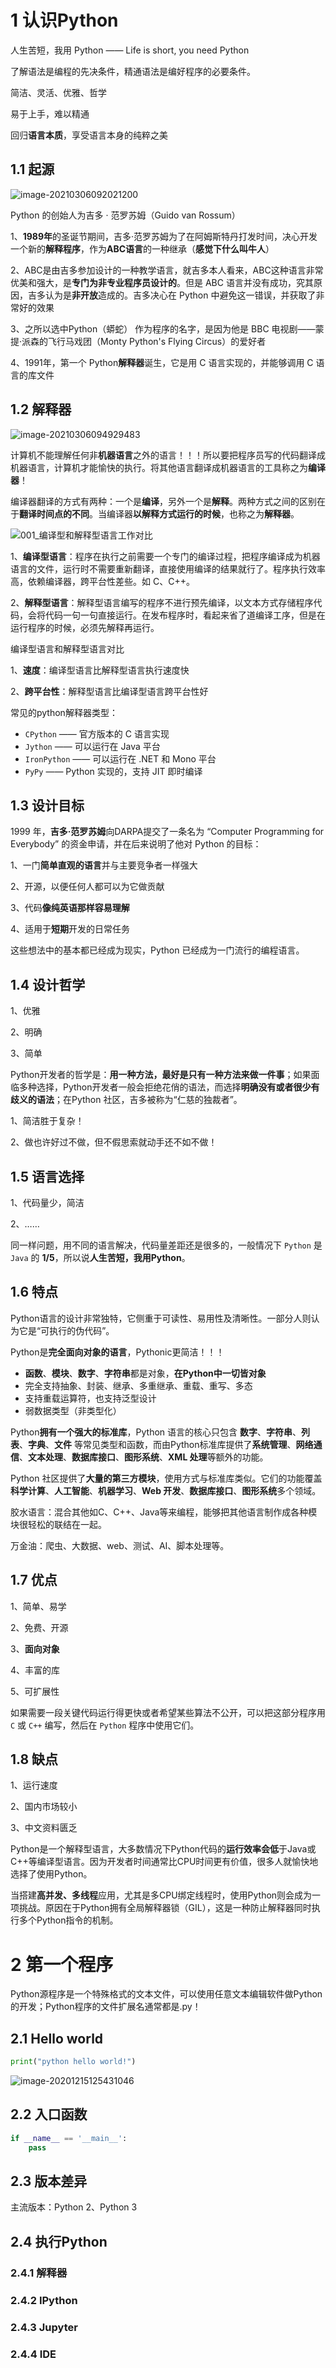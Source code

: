 # 1 认识Python

人生苦短，我用 Python —— Life is short, you need Python

了解语法是编程的先决条件，精通语法是编好程序的必要条件。

简洁、灵活、优雅、哲学

易于上手，难以精通

回归**语言本质**，享受语言本身的纯粹之美

## 1.1 起源

![image-20210306092021200](../../插图/image-20210306092021200.png)

Python 的创始人为吉多 · 范罗苏姆（Guido van Rossum）

1、**1989年**的圣诞节期间，吉多·范罗苏姆为了在阿姆斯特丹打发时间，决心开发一个新的**解释程序**，作为**ABC语言**的一种继承（**感觉下什么叫牛人**）

2、ABC是由吉多参加设计的一种教学语言，就吉多本人看来，ABC这种语言非常优美和强大，是**专门为非专业程序员设计的**。但是 ABC 语言并没有成功，究其原因，吉多认为是**非开放**造成的。吉多决心在 Python 中避免这一错误，并获取了非常好的效果

3、之所以选中Python（蟒蛇） 作为程序的名字，是因为他是 BBC 电视剧——蒙提·派森的飞行马戏团（Monty Python's Flying Circus）的爱好者

4、1991年，第一个 Python**解释器**诞生，它是用 C 语言实现的，并能够调用 C 语言的库文件

## 1.2 解释器

![image-20210306094929483](../../插图/image-20210306094929483.png)

计算机不能理解任何非**机器语言**之外的语言！！！所以要把程序员写的代码翻译成机器语言，计算机才能愉快的执行。将其他语言翻译成机器语言的工具称之为**编译器**！

编译器翻译的方式有两种：一个是**编译**，另外一个是**解释**。两种方式之间的区别在于**翻译时间点的不同**。当编译器**以解释方式运行的时候**，也称之为**解释器**。

![001_编译型和解释型语言工作对比](../../插图/001_编译型和解释型语言工作对比.png)

1、**编译型语言**：程序在执行之前需要一个专门的编译过程，把程序编译成为机器语言的文件，运行时不需要重新翻译，直接使用编译的结果就行了。程序执行效率高，依赖编译器，跨平台性差些。如 C、C++。

2、**解释型语言**：解释型语言编写的程序不进行预先编译，以文本方式存储程序代码，会将代码一句一句直接运行。在发布程序时，看起来省了道编译工序，但是在运行程序的时候，必须先解释再运行。

编译型语言和解释型语言对比

1、**速度**：编译型语言比解释型语言执行速度快

2、**跨平台性**：解释型语言比编译型语言跨平台性好

常见的python解释器类型：

* `CPython` —— 官方版本的 C 语言实现
* `Jython` —— 可以运行在 Java 平台
* `IronPython` —— 可以运行在 .NET 和 Mono 平台
* `PyPy` —— Python 实现的，支持 JIT 即时编译

## 1.3 设计目标

1999 年，**吉多·范罗苏姆**向DARPA提交了一条名为 “Computer Programming for Everybody” 的资金申请，并在后来说明了他对 Python 的目标：

1、一门**简单直观的语言**并与主要竞争者一样强大

2、开源，以便任何人都可以为它做贡献

3、代码**像纯英语那样容易理解**

4、适用于**短期**开发的日常任务

这些想法中的基本都已经成为现实，Python 已经成为一门流行的编程语言。

## 1.4 设计哲学

1、优雅

2、明确

3、简单

Python开发者的哲学是：**用一种方法，最好是只有一种方法来做一件事**；如果面临多种选择，Python开发者一般会拒绝花俏的语法，而选择**明确没有或者很少有歧义的语法**；在Python 社区，吉多被称为“仁慈的独裁者”。

1、简洁胜于复杂！

2、做也许好过不做，但不假思索就动手还不如不做！

## 1.5 语言选择

1、代码量少，简洁

2、……

同一样问题，用不同的语言解决，代码量差距还是很多的，一般情况下 `Python` 是 `Java` 的 **1/5**，所以说**人生苦短，我用Python**。

## 1.6 特点

Python语言的设计非常独特，它侧重于可读性、易用性及清晰性。一部分人则认为它是“可执行的伪代码”。

Python是**完全面向对象的语言**，Pythonic更简洁！！！

* **函数**、**模块**、**数字**、**字符串**都是对象，**在Python中一切皆对象**
* 完全支持抽象、封装、继承、多重继承、重载、重写、多态
* 支持重载运算符，也支持泛型设计
* 弱数据类型（非类型化）

Python**拥有一个强大的标准库**，Python 语言的核心只包含 **数字**、**字符串**、**列表**、**字典**、**文件** 等常见类型和函数，而由Python标准库提供了**系统管理**、**网络通信**、**文本处理**、**数据库接口**、**图形系统**、**XML 处理**等额外的功能。

Python 社区提供了**大量的第三方模块**，使用方式与标准库类似。它们的功能覆盖**科学计算**、**人工智能**、**机器学习**、**Web 开发**、**数据库接口**、**图形系统**多个领域。

胶水语言：混合其他如C、C++、Java等来编程，能够把其他语言制作成各种模块很轻松的联结在一起。

万金油：爬虫、大数据、web、测试、AI、脚本处理等。

## 1.7 优点

1、简单、易学

2、免费、开源

3、**面向对象**

4、丰富的库

5、可扩展性

如果需要一段关键代码运行得更快或者希望某些算法不公开，可以把这部分程序用 `C` 或 `C++` 编写，然后在 `Python` 程序中使用它们。

## 1.8 缺点

1、运行速度

2、国内市场较小

3、中文资料匮乏

Python是一个解释型语言，大多数情况下Python代码的**运行效率会低**于Java或C++等编译型语言。因为开发者时间通常比CPU时间更有价值，很多人就愉快地选择了使用Python。

当搭建**高并发、多线程**应用，尤其是多CPU绑定线程时，使用Python则会成为一项挑战。原因在于Python拥有全局解释器锁（GIL），这是一种防止解释器同时执行多个Python指令的机制。

# 2 第一个程序

Python源程序是一个特殊格式的文本文件，可以使用任意文本编辑软件做Python的开发；Python程序的文件扩展名通常都是.py！

## 2.1 Hello world

```python
print("python hello world!")
```

![image-20201215125431046](../../插图/image-20201215125431046.png)

## 2.2 入口函数

```python
if __name__ == '__main__':
    pass
```



## 2.3 版本差异

主流版本：Python 2、Python 3

## 2.4 执行Python

### 2.4.1 解释器



### 2.4.2 IPython



### 2.4.3 Jupyter



### 2.4.4 IDE